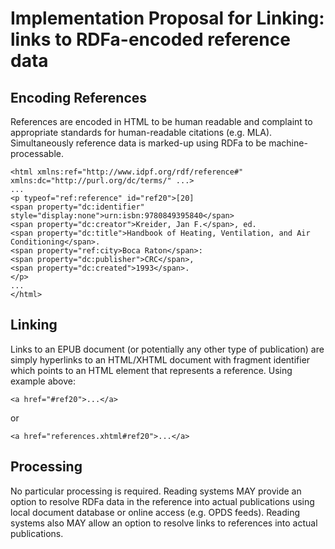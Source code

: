# Implementation Proposal for Linking: links to RDFa-encoded reference data #

## Encoding References ##

References are encoded in HTML to be human readable and complaint to appropriate standards for human-readable citations (e.g. MLA). Simultaneously reference data is marked-up using RDFa to be machine-processable.

```
<html xmlns:ref="http://www.idpf.org/rdf/reference#" 
xmlns:dc="http://purl.org/dc/terms/" ...>
...
<p typeof="ref:reference" id="ref20">[20]
<span property="dc:identifier" style="display:none">urn:isbn:9780849395840</span>
<span property="dc:creator">Kreider, Jan F.</span>, ed.
<span property="dc:title">Handbook of Heating, Ventilation, and Air Conditioning</span>. 
<span property="ref:city>Boca Raton</span>: 
<span property="dc:publisher">CRC</span>, 
<span property="dc:created">1993</span>.
</p>
...
</html>
```

## Linking ##

Links to an EPUB document (or potentially any other type of publication) are simply hyperlinks to an HTML/XHTML document with fragment identifier which points to an HTML element that represents a reference. Using example above:

```
<a href="#ref20">...</a>
```

or

```
<a href="references.xhtml#ref20">...</a>
```

## Processing ##

No particular processing is required. Reading systems MAY provide an option to resolve RDFa data in the reference into actual publications using local document database or online access (e.g. OPDS feeds). Reading systems also MAY allow an option to resolve links to references into actual publications.
